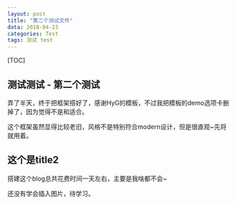 ```yaml
---
layout: post
title: "第二个测试文件"
data: 2018-04-23
categories: Test
tags: 测试 test
---
```


[TOC]

## 测试测试 - 第二个测试

弄了半天，终于把框架搭好了，感谢HyG的模板，不过我把模板的demo选项卡删掉了，因为觉得不是和适合。

这个框架虽然显得比较老旧，风格不是特别符合modern设计，但是很直观~先将就用着。

## 这个是title2

搭建这个blog总共花费时间一天左右，主要是我啥都不会~

还没有学会插入图片，待学习。